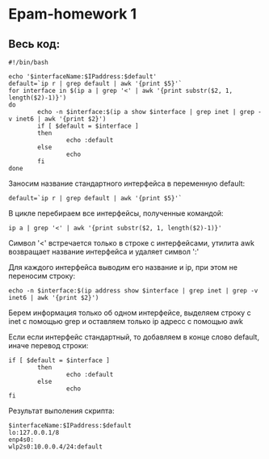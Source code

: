 # Epam-homework 1
## Весь код:
```
#!/bin/bash

echo '$interfaceName:$IPaddress:$default'
default=`ip r | grep default | awk '{print $5}'`
for interface in $(ip a | grep '<' | awk '{print substr($2, 1, length($2)-1)}')
do
        echo -n $interface:$(ip a show $interface | grep inet | grep -v inet6 | awk '{print $2}')
        if [ $default = $interface ]
        then
                echo :default
        else
                echo
        fi
done
```
Заносим название стандартного интерфейса в переменную default:
```
default=`ip r | grep default | awk '{print $5}'`
```
В цикле перебираем все интерфейсы, полученные командой:
```
ip a | grep '<' | awk '{print substr($2, 1, length($2)-1)}'
```
Символ '<' встречается только в строке с интерфейсами, утилита awk возвращает название интерфейса и удаляет символ ':'

Для каждого интерфейса выводим его название и ip, при этом не переносим строку:
```
echo -n $interface:$(ip address show $interface | grep inet | grep -v inet6 | awk '{print $2}')
```
Берем информация только об одном интерфейсе, выделяем строку с inet с помощью grep и оставляем только ip адресс с помощью awk

Если если интерфейс стандартный, то добавляем в конце слово default, иначе перевод строки:
```
if [ $default = $interface ]
        then
                echo :default
        else
                echo
fi
```
Результат выполения скрипта:
```
$interfaceName:$IPaddress:$default
lo:127.0.0.1/8
enp4s0:
wlp2s0:10.0.0.4/24:default
```
